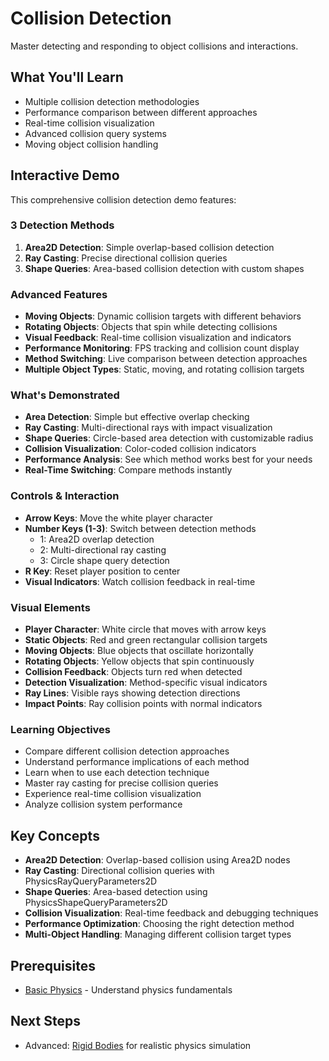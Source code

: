 # Collision Detection

Master detecting and responding to object collisions and interactions.

<!-- embed-gdEmbed: {$PATH}/collision_detection -->

## What You'll Learn

- Multiple collision detection methodologies
- Performance comparison between different approaches
- Real-time collision visualization
- Advanced collision query systems
- Moving object collision handling

## Interactive Demo

This comprehensive collision detection demo features:

### 3 Detection Methods
1. **Area2D Detection**: Simple overlap-based collision detection
2. **Ray Casting**: Precise directional collision queries
3. **Shape Queries**: Area-based collision detection with custom shapes

### Advanced Features
- **Moving Objects**: Dynamic collision targets with different behaviors
- **Rotating Objects**: Objects that spin while detecting collisions
- **Visual Feedback**: Real-time collision visualization and indicators
- **Performance Monitoring**: FPS tracking and collision count display
- **Method Switching**: Live comparison between detection approaches
- **Multiple Object Types**: Static, moving, and rotating collision targets

### What's Demonstrated
- **Area Detection**: Simple but effective overlap checking
- **Ray Casting**: Multi-directional rays with impact visualization
- **Shape Queries**: Circle-based area detection with customizable radius
- **Collision Visualization**: Color-coded collision indicators
- **Performance Analysis**: See which method works best for your needs
- **Real-Time Switching**: Compare methods instantly

### Controls & Interaction
- **Arrow Keys**: Move the white player character
- **Number Keys (1-3)**: Switch between detection methods
  - 1: Area2D overlap detection
  - 2: Multi-directional ray casting
  - 3: Circle shape query detection
- **R Key**: Reset player position to center
- **Visual Indicators**: Watch collision feedback in real-time

### Visual Elements
- **Player Character**: White circle that moves with arrow keys
- **Static Objects**: Red and green rectangular collision targets
- **Moving Objects**: Blue objects that oscillate horizontally
- **Rotating Objects**: Yellow objects that spin continuously
- **Collision Feedback**: Objects turn red when detected
- **Detection Visualization**: Method-specific visual indicators
- **Ray Lines**: Visible rays showing detection directions
- **Impact Points**: Ray collision points with normal indicators

### Learning Objectives
- Compare different collision detection approaches
- Understand performance implications of each method
- Learn when to use each detection technique
- Master ray casting for precise collision queries
- Experience real-time collision visualization
- Analyze collision system performance

<!-- start-embed-demo-/gdEmbed/exports/web/?category=physics&scene=collision_detection -->

## Key Concepts

- **Area2D Detection**: Overlap-based collision using Area2D nodes
- **Ray Casting**: Directional collision queries with PhysicsRayQueryParameters2D
- **Shape Queries**: Area-based detection using PhysicsShapeQueryParameters2D
- **Collision Visualization**: Real-time feedback and debugging techniques
- **Performance Optimization**: Choosing the right detection method
- **Multi-Object Handling**: Managing different collision target types

## Prerequisites

- [Basic Physics](../basic_physics/) - Understand physics fundamentals

## Next Steps

- Advanced: [Rigid Bodies](../rigid_bodies/) for realistic physics simulation
